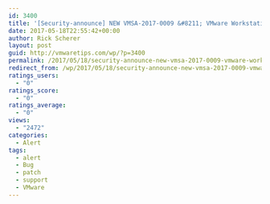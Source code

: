 ```yaml
---
id: 3400
title: '[Security-announce] NEW VMSA-2017-0009 &#8211; VMware Workstation update addresses multiple security issues'
date: 2017-05-18T22:55:42+00:00
author: Rick Scherer
layout: post
guid: http://vmwaretips.com/wp/?p=3400
permalink: /2017/05/18/security-announce-new-vmsa-2017-0009-vmware-workstation-update-addresses-multiple-security-issues/
redirect_from: /wp/2017/05/18/security-announce-new-vmsa-2017-0009-vmware-workstation-update-addresses-multiple-security-issues/
ratings_users:
  - "0"
ratings_score:
  - "0"
ratings_average:
  - "0"
views:
  - "2472"
categories:
  - Alert
tags:
  - alert
  - Bug
  - patch
  - support
  - VMware
---
```

